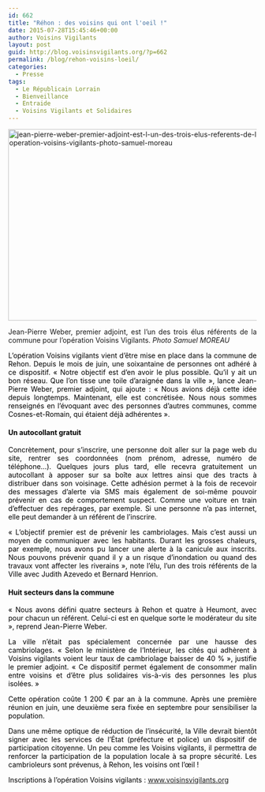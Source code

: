 ```yaml
---
id: 662
title: "Réhon : des voisins qui ont l'oeil !"
date: 2015-07-28T15:45:46+00:00
author: Voisins Vigilants
layout: post
guid: http://blog.voisinsvigilants.org/?p=662
permalink: /blog/rehon-voisins-loeil/
categories:
  - Presse
tags:
  - Le Républicain Lorrain
  - Bienveillance
  - Entraide
  - Voisins Vigilants et Solidaires
---
```

[<img class="aligncenter  wp-image-663" src="http://blog.voisinsvigilants.org/wp-content/uploads/2015/07/jean-pierre-weber-premier-adjoint-est-l-un-des-trois-elus-referents-de-la-commune-pour-l-operation-voisins-vigilants-photo-samuel-moreau.jpg" alt="jean-pierre-weber-premier-adjoint-est-l-un-des-trois-elus-referents-de-la-commune-pour-l-operation-voisins-vigilants-photo-samuel-moreau" width="649" height="388" />](http://blog.voisinsvigilants.org/wp-content/uploads/2015/07/jean-pierre-weber-premier-adjoint-est-l-un-des-trois-elus-referents-de-la-commune-pour-l-operation-voisins-vigilants-photo-samuel-moreau.jpg)

<p style="text-align: justify;">
  Jean-Pierre Weber, premier adjoint, est l&rsquo;un des trois élus référents de la commune pour l&rsquo;opération Voisins Vigilants. <em>Photo Samuel MOREAU</em>
</p>

<p style="color: #000000; text-align: justify;">
  L’opération Voisins vigilants vient d’être mise en place dans la commune de Rehon. Depuis le mois de juin, une soixantaine de personnes ont adhéré à ce dispositif. « Notre objectif est d’en avoir le plus possible. Qu’il y ait un bon réseau. Que l’on tisse une toile d’araignée dans la ville », lance Jean-Pierre Weber, premier adjoint, qui ajoute : « Nous avions déjà cette idée depuis longtemps. Maintenant, elle est concrétisée. Nous nous sommes renseignés en l’évoquant avec des personnes d’autres communes, comme Cosnes-et-Romain, qui étaient déjà adhérentes ».
</p>

<h4 style="color: #000000; text-align: justify;">
  Un autocollant gratuit
</h4>

<p style="color: #000000; text-align: justify;">
  Concrètement, pour s’inscrire, une personne doit aller sur la page web du site, rentrer ses coordonnées (nom prénom, adresse, numéro de téléphone…). Quelques jours plus tard, elle recevra gratuitement un autocollant à apposer sur sa boîte aux lettres ainsi que des tracts à distribuer dans son voisinage. Cette adhésion permet à la fois de recevoir des messages d’alerte via SMS mais également de soi-même pouvoir prévenir en cas de comportement suspect. Comme une voiture en train d’effectuer des repérages, par exemple. Si une personne n’a pas internet, elle peut demander à un référent de l’inscrire.
</p>

<p style="color: #000000; text-align: justify;">
  « L’objectif premier est de prévenir les cambriolages. Mais c’est aussi un moyen de communiquer avec les habitants. Durant les grosses chaleurs, par exemple, nous avons pu lancer une alerte à la canicule aux inscrits. Nous pouvons prévenir quand il y a un risque d’inondation ou quand des travaux vont affecter les riverains », note l’élu, l’un des trois référents de la Ville avec Judith Azevedo et Bernard Henrion.
</p>

<h4 style="color: #000000; text-align: justify;">
  Huit secteurs dans la commune
</h4>

<p style="color: #000000; text-align: justify;">
  « Nous avons défini quatre secteurs à Rehon et quatre à Heumont, avec pour chacun un référent. Celui-ci est en quelque sorte le modérateur du site », reprend Jean-Pierre Weber.
</p>

<p style="color: #000000; text-align: justify;">
  La ville n’était pas spécialement concernée par une hausse des cambriolages. « Selon le ministère de l’Intérieur, les cités qui adhèrent à Voisins vigilants voient leur taux de cambriolage baisser de 40 % », justifie le premier adjoint. « Ce dispositif permet également de consommer malin entre voisins et d’être plus solidaires vis-à-vis des personnes les plus isolées. »
</p>

<p style="color: #000000; text-align: justify;">
  Cette opération coûte 1 200 € par an à la commune. Après une première réunion en juin, une deuxième sera fixée en septembre pour sensibiliser la population.
</p>

<p style="color: #000000; text-align: justify;">
  Dans une même optique de réduction de l’insécurité, la Ville devrait bientôt signer avec les services de l’État (préfecture et police) un dispositif de participation citoyenne. Un peu comme les Voisins vigilants, il permettra de renforcer la participation de la population locale à sa propre sécurité. Les cambrioleurs sont prévenus, à Rehon, les voisins ont l’œil !
</p>

<p class="note" style="color: #000000; text-align: justify;">
  Inscriptions à l’opération Voisins vigilants : <a title="http://www.voisinsvigilants.org" href="http://www.voisinsvigilants.org">www.voisinsvigilants.org</a>
</p>
